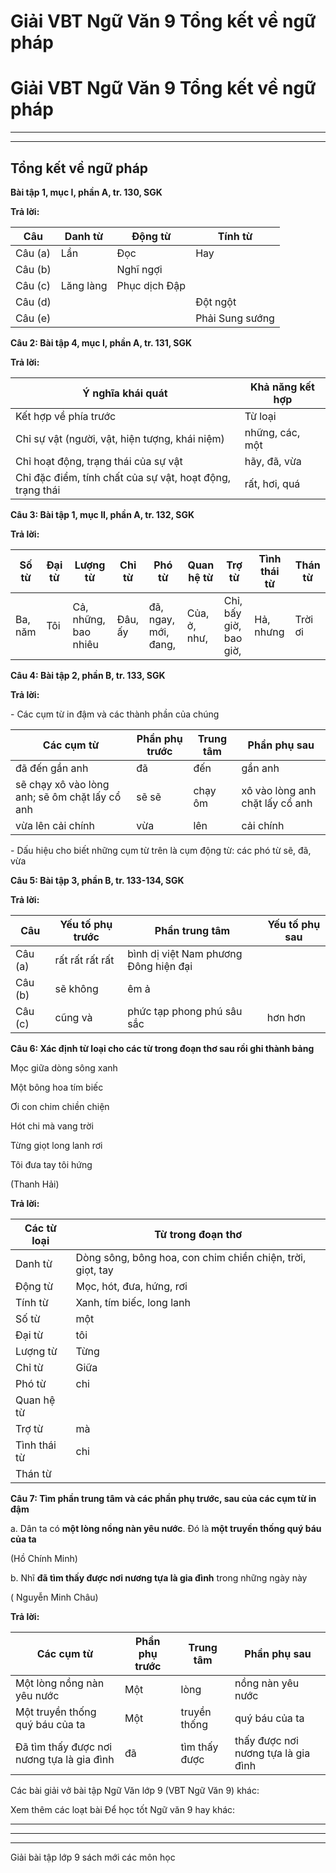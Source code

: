 # Giải VBT Ngữ Văn 9 Tổng kết về ngữ pháp

# Giải VBT Ngữ Văn 9 Tổng kết về ngữ pháp

* * *

* * *

## Tổng kết về ngữ pháp

**Bài tập 1, mục I, phần A, tr. 130, SGK**

**Trả lời:**

Câu | Danh từ | Động từ | Tính từ  
---|---|---|---  
Câu (a) | Lần | Đọc | Hay  
Câu (b) |  | Nghĩ ngợi |   
Câu (c) | Lăng làng | Phục dịch Đập |   
Câu (d) |  |  | Đột ngột  
Câu (e) |  |  | Phải Sung sướng  
  
**Câu 2: Bài tập 4, mục I, phần A, tr. 131, SGK**

**Trả lời:**

Ý nghĩa khái quát | Khả năng kết hợp  
---|---  
| Kết hợp về phía trước | Từ loại | Kết hợp về phía sau  
Chỉ sự vật (người, vật, hiện tượng, khái niệm) | những, các, một | Danh từ | này, nọ, kia, ấy... các từ chỉ đặc điểm, tính chất mà danh từ biểu thi  
Chỉ hoạt động, trạng thái của sự vật | hãy, đã, vừa | Động từ | được, ngay, các từ ngữ bổ sung chi tiết về đốì tượng, hướng, địa điểm, thời gian   
Chỉ đặc điểm, tính chất của sự vật, hoạt động, trạng thái | rất, hơi, quá | Tính từ | quá, lắm, cực kì... các từ ngữ chỉ sự so sánh, phạm vi...   
  
**Câu 3: Bài tập 1, mục II, phần A, tr. 132, SGK**

**Trả lời:**

Số từ | Đại từ | Lượng từ | Chỉ từ | Phó từ | Quan hệ từ | Trợ từ | Tình thái từ | Thán từ  
---|---|---|---|---|---|---|---|---  
Ba, năm | Tôi | Cả, những, bao nhiêu | Đâu, ấy | đã, ngay, mới, đang, | Của, ở, như, | Chỉ, bấy giờ, bao giờ, | Hả, nhưng | Trời ơi  
  
**Câu 4: Bài tập 2, phần B, tr. 133, SGK**

**Trả lời:**

\- Các cụm từ in đậm và các thành phần của chúng

Các cụm từ | Phần phụ trước | Trung tâm | Phần phụ sau  
---|---|---|---  
đã đến gần anh | đã | đến | gần anh  
sẽ chạy xô vào lòng anh; sẽ ôm chặt lấy cổ anh | sẽ sẽ | chạy ôm | xô vào lòng anh chặt lấy cổ anh  
vừa lên cải chính | vừa | lên | cải chính  
  
\- Dấu hiệu cho biết những cụm từ trên là cụm động từ: các phó từ sẽ, đã, vừa

**Câu 5: Bài tập 3, phần B, tr. 133-134, SGK**

**Trả lời:**

Câu | Yếu tố phụ trước | Phần trung tâm | Yếu tố phụ sau  
---|---|---|---  
Câu (a) | rất rất rất rất | bình dị việt Nam phương Đông hiện đại |   
Câu (b) | sẽ không | êm ả |   
Câu (c) |  cũng và | phức tạp phong phú sâu sắc | hơn hơn  
  
**Câu 6: Xác định từ loại cho các từ trong đoạn thơ sau rồi ghi thành bảng**

Mọc giữa dòng sông xanh

Một bông hoa tím biếc

Ơi con chim chiền chiện

Hót chi mà vang trời

Từng giọt long lanh rơi

Tôi đưa tay tôi hứng

(Thanh Hải)

**Trả lời:**

Các từ loại | Từ trong đoạn thơ  
---|---  
Danh từ | Dòng sông, bông hoa, con chim chiền chiện, trời, giọt, tay  
Động từ | Mọc, hót, đưa, hứng, rơi  
Tính từ | Xanh, tím biếc, long lanh  
Số từ | một  
Đại từ | tôi  
Lượng từ | Từng  
Chỉ từ | Giữa  
Phó từ | chi  
Quan hệ từ |   
Trợ từ | mà  
Tình thái từ | chi  
Thán từ |   
  
**Câu 7: Tìm phần trung tâm và các phần phụ trước, sau của các cụm từ in đậm**

a. Dân ta có **một lòng nồng nàn yêu nước**. Đó là **một truyền thống quý báu của ta**

(Hồ Chính Minh)

b. Nhĩ **đã tìm thấy được nơi nương tựa là gia đình** trong những ngày này

( Nguyễn Minh Châu)

**Trả lời:**

Các cụm từ | Phần phụ trước | Trung tâm | Phần phụ sau  
---|---|---|---  
Một lòng nồng nàn yêu nước | Một  | lòng | nồng nàn yêu nước  
Một truyền thống quý báu của ta | Một | truyền thống | quý báu của ta  
Đã tìm thấy được nơi nương tựa là gia đình | đã | tìm thấy được | thấy được nơi nương tựa là gia đình  
  
Các bài giải vở bài tập Ngữ Văn lớp 9 (VBT Ngữ Văn 9) khác:

Xem thêm các loạt bài Để học tốt Ngữ văn 9 hay khác:

* * *

* * *

* * *

Giải bài tập lớp 9 sách mới các môn học

